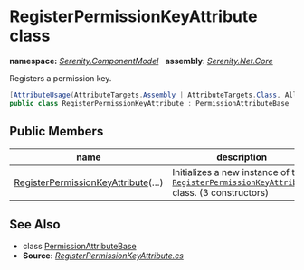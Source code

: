 # RegisterPermissionKeyAttribute class
**namespace:** *[Serenity.ComponentModel](../README.md#serenity.componentmodel-namespace)*   **assembly**: *[Serenity.Net.Core](../README.md)*

Registers a permission key.

```csharp
[AttributeUsage(AttributeTargets.Assembly | AttributeTargets.Class, AllowMultiple = true)]
public class RegisterPermissionKeyAttribute : PermissionAttributeBase
```

## Public Members

| name | description |
| --- | --- |
| [RegisterPermissionKeyAttribute](RegisterPermissionKeyAttribute/RegisterPermissionKeyAttribute.md)(…) | Initializes a new instance of the [`RegisterPermissionKeyAttribute`](RegisterPermissionKeyAttribute.md) class. (3 constructors) |

## See Also

* class [PermissionAttributeBase](../Serenity.Data/PermissionAttributeBase.md)
* **Source:** *[RegisterPermissionKeyAttribute.cs](https://github.com/serenity-is/Serenity/blob/master/src/Serenity.Net.Core/ComponentModel/Permission/RegisterPermissionKeyAttribute.cs)*